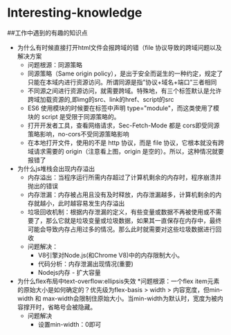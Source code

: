 # Interesting-knowledge
##工作中遇到的有趣的知识点
* 为什么有时候直接打开html文件会报跨域的错（file 协议导致的跨域问题以及解决方案
   * 问题根源：同源策略 
   * 同源策略（Same origin policy），是出于安全而诞生的一种约定，规定了只能在本域内进行资源访问。所谓同源是指”协议+域名+端口”三者相同
   * 不同源之间进行资源访问，就需要跨域。特殊地，有三个标签默认是允许跨域加载资源的,即img的src、link的href、script的src
   * ES6 使用模块的时候要在标签中声明 type="module"，而这类使用了模块的 script 是受限于同源策略的。
   * 打开开发者工具，查看网络请求，Sec-Fetch-Mode 都是 cors即受同源策略影响，no-cors不受同源策略影响
   * 在本地打开文件，使用的不是 http 协议，而是 file 协议，它根本就没有跨域请求需要的 origin（注意看上图，origin 是空的）。所以，这种情况就要报错了
* 为什么js堆栈会出现内存溢出
  * 内存溢出：当程序运行所需内存超过了计算机剩余的内存时，程序崩溃并抛出的错误
  * 内存泄漏：内存被占用且没有及时释放，内存泄漏越多，计算机剩余的内存就越小，此时越容易发生内存溢出
  * 垃圾回收机制：根据内存泄漏的定义，有些变量或数据不再被使用或不需要了，那么它就是垃圾变量或垃圾数据，如果其一直保存在内存中，最终可能会导致内存占用过多的情况。那么此时就需要对这些垃圾数据进行回收
  * 问题解决：
     * V8引擎对Node.js(和Chrome V8)中的内存限制大小。
     * 代码分析：内存泄漏出现情况(重要)
     * Nodejs内存 - 扩大容量
* 为什么flex布局中text-overflow:ellipsis失效
  *问题根源：一个flex item元素的原始大小是如何确定的？优先级为flex-basis > width > 内容宽度，但min-width 和 max-width会限制住原始大小。当min-width为默认时，宽度为被内容撑开时，省略号会被隐藏。
  * 问题解决
     * 设置min-width：0即可  